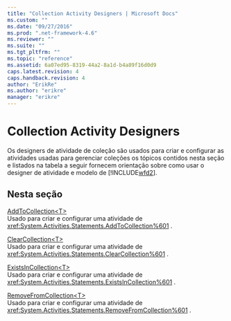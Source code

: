 ```yaml
---
title: "Collection Activity Designers | Microsoft Docs"
ms.custom: ""
ms.date: "09/27/2016"
ms.prod: ".net-framework-4.6"
ms.reviewer: ""
ms.suite: ""
ms.tgt_pltfrm: ""
ms.topic: "reference"
ms.assetid: 6a07ed95-8319-44a2-8a1d-b4a89f16d0d9
caps.latest.revision: 4
caps.handback.revision: 4
author: "ErikRe"
ms.author: "erikre"
manager: "erikre"
---
```

# Collection Activity Designers
Os designers de atividade de coleção são usados para criar e configurar as atividades usadas para gerenciar coleções os tópicos contidos nesta seção e listados na tabela a seguir fornecem orientação sobre como usar o designer de atividade e modelo de [!INCLUDE[wfd2](../workflow-designer/includes/wfd2_md.md)].  
  
## Nesta seção  
 [AddToCollection\<T\>](../workflow-designer/addtocollection-t-activity-designer.md)  
 Usado para criar e configurar uma atividade de <xref:System.Activities.Statements.AddToCollection%601> .  
  
 [ClearCollection\<T\>](../workflow-designer/clearcollection-t-activity-designer.md)  
 Usado para criar e configurar uma atividade de <xref:System.Activities.Statements.ClearCollection%601> .  
  
 [ExistsInCollection\<T\>](../workflow-designer/existsincollection-t-activity-designer.md)  
 Usado para criar e configurar uma atividade de <xref:System.Activities.Statements.ExistsInCollection%601> .  
  
 [RemoveFromCollection\<T\>](../workflow-designer/removefromcollection-t-activity-designer.md)  
 Usado para criar e configurar uma atividade de <xref:System.Activities.Statements.RemoveFromCollection%601> .
